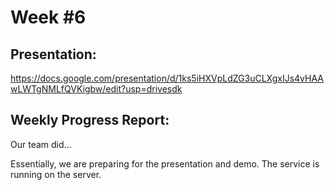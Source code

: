 # **Week #6**

## **Presentation**:

https://docs.google.com/presentation/d/1ks5iHXVpLdZG3uCLXgxIJs4vHAAwLWTgNMLfQVKigbw/edit?usp=drivesdk

## **Weekly Progress Report**:

Our team did...

Essentially, we are preparing for the presentation and demo. The service is running on the server.
